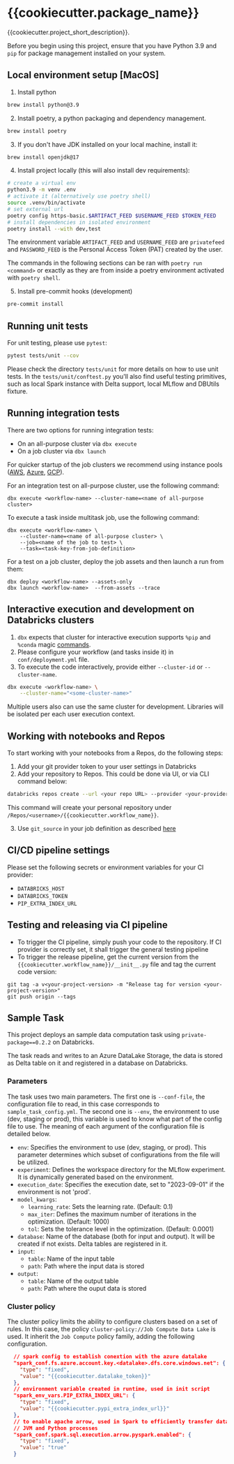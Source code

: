 # {{cookiecutter.package_name}}

{{cookiecutter.project_short_description}}.

Before you begin using this project, ensure that you have Python 3.9 and `pip` for package management installed on your system.

## Local environment setup [MacOS]

1. Install python

```bash
brew install python@3.9
```

2. Install poetry, a python packaging and dependency management.

```bash
brew install poetry
```

3. If you don't have JDK installed on your local machine, install it:

```bash
brew install openjdk@17
```

4. Install project locally (this will also install dev requirements):

```bash
# create a virtual env
python3.9 -m venv .env
# activate it (alternatively use poetry shell)
source .venv/bin/activate
# set external url
poetry config https-basic.$ARTIFACT_FEED $USERNAME_FEED $TOKEN_FEED
# install dependencies in isolated environment
poetry install --with dev,test
```

The environment variable `ARTIFACT_FEED` and `USERNAME_FEED` are `privatefeed` and `PASSWORD_FEED` is the Personal Access Token (PAT) created by the user.

The commands in the following sections can be ran with `poetry run <command>` or exactly as they are from inside a poetry environment activated with `poetry shell`.

5. Install pre-commit hooks (development)

```bash
pre-commit install
```

## Running unit tests

For unit testing, please use `pytest`:

```bash
pytest tests/unit --cov
```

Please check the directory `tests/unit` for more details on how to use unit tests.
In the `tests/unit/conftest.py` you'll also find useful testing primitives, such as local Spark instance with Delta support, local MLflow and DBUtils fixture.

## Running integration tests

There are two options for running integration tests:

- On an all-purpose cluster via `dbx execute`
- On a job cluster via `dbx launch`

For quicker startup of the job clusters we recommend using instance pools ([AWS](https://docs.databricks.com/clusters/instance-pools/index.html), [Azure](https://docs.microsoft.com/en-us/azure/databricks/clusters/instance-pools/), [GCP](https://docs.gcp.databricks.com/clusters/instance-pools/index.html)).

For an integration test on all-purpose cluster, use the following command:

```
dbx execute <workflow-name> --cluster-name=<name of all-purpose cluster>
```

To execute a task inside multitask job, use the following command:

```
dbx execute <workflow-name> \
    --cluster-name=<name of all-purpose cluster> \
    --job=<name of the job to test> \
    --task=<task-key-from-job-definition>
```

For a test on a job cluster, deploy the job assets and then launch a run from them:

```
dbx deploy <workflow-name> --assets-only
dbx launch <workflow-name>  --from-assets --trace
```

## Interactive execution and development on Databricks clusters

1. `dbx` expects that cluster for interactive execution supports `%pip` and `%conda` magic [commands](https://docs.databricks.com/libraries/notebooks-python-libraries.html).
2. Please configure your workflow (and tasks inside it) in `conf/deployment.yml` file.
3. To execute the code interactively, provide either `--cluster-id` or `--cluster-name`.

```bash
dbx execute <workflow-name> \
    --cluster-name="<some-cluster-name>"
```

Multiple users also can use the same cluster for development. Libraries will be isolated per each user execution context.

## Working with notebooks and Repos

To start working with your notebooks from a Repos, do the following steps:

1. Add your git provider token to your user settings in Databricks
2. Add your repository to Repos. This could be done via UI, or via CLI command below:

```bash
databricks repos create --url <your repo URL> --provider <your-provider>
```

This command will create your personal repository under `/Repos/<username>/{{cookiecutter.workflow_name}}`.

3. Use `git_source` in your job definition as described [here](https://dbx.readthedocs.io/en/latest/guides/python/devops/notebook/?h=git_source#using-git_source-to-specify-the-remote-source)

## CI/CD pipeline settings

Please set the following secrets or environment variables for your CI provider:

- `DATABRICKS_HOST`
- `DATABRICKS_TOKEN`
- `PIP_EXTRA_INDEX_URL`

## Testing and releasing via CI pipeline

- To trigger the CI pipeline, simply push your code to the repository. If CI provider is correctly set, it shall trigger the general testing pipeline
- To trigger the release pipeline, get the current version from the `{{cookiecutter.workflow_name}}/__init__.py` file and tag the current code version:

```
git tag -a v<your-project-version> -m "Release tag for version <your-project-version>"
git push origin --tags
```

## Sample Task

This project deploys an sample data computation task using `private-package==0.2.2` on Databricks.

The task reads and writes to an Azure DataLake Storage, the data is stored as Delta table on it and registered in a database on Databricks.

### Parameters

The task uses two main parameters. The first one is `--conf-file`, the configuration file to read, in this case corresponds to `sample_task_config.yml`. The second one is `--env`, the environment to use (dev, staging or prod), this variable is used to know what part of the config file to use. The meaning of each argument of the configuration file is detailed below.

- `env`: Specifies the environment to use (dev, staging, or prod). This parameter determines which subset of configurations from the file will be utilized.
- `experiment`: Defines the workspace directory for the MLflow experiment. It is dynamically generated based on the environment.
- `execution_date`: Specifies the execution date, set to "2023-09-01" if the environment is not 'prod'.
- `model_kwargs`:
    - `learning_rate`: Sets the learning rate. (Default: 0.1)
    - `max_iter`: Defines the maximum number of iterations in the optimization. (Default: 1000)
    - `tol`: Sets the tolerance level in the optimization. (Default: 0.0001)
- `database`: Name of the database (both for input and output). It will be created if not exists. Delta tables are registered in it.
- `input`:
  - `table`: Name of the input table
  - `path`: Path where the input data is stored
- `output`:
  - `table`: Name of the output table
  - `path`: Path where the ouput data is stored

### Cluster policy

The cluster policy limits the ability to configure clusters based on a set of rules. In this case, the policy `cluster-policy://Job Compute Data Lake` is used. It inherit the `Job Compute` policy family, adding the following configuration.

```json
  // spark config to establish conextion with the azure datalake
  "spark_conf.fs.azure.account.key.<datalake>.dfs.core.windows.net": {
    "type": "fixed",
    "value": "{{cookiecutter.datalake_token}}"
  },
  // environment variable created in runtime, used in init script
  "spark_env_vars.PIP_EXTRA_INDEX_URL": {
    "type": "fixed",
    "value": "{{cookiecutter.pypi_extra_index_url}}"
  },
  // to enable apache arrow, used in Spark to efficiently transfer data between
  // JVM and Python processes
  "spark_conf.spark.sql.execution.arrow.pyspark.enabled": {
    "type": "fixed",
    "value": "true"
  }
```
